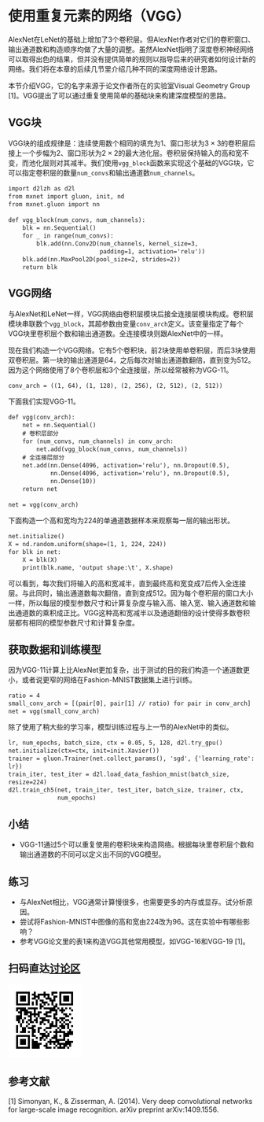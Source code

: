 # 使用重复元素的网络（VGG）

AlexNet在LeNet的基础上增加了3个卷积层。但AlexNet作者对它们的卷积窗口、输出通道数和构造顺序均做了大量的调整。虽然AlexNet指明了深度卷积神经网络可以取得出色的结果，但并没有提供简单的规则以指导后来的研究者如何设计新的网络。我们将在本章的后续几节里介绍几种不同的深度网络设计思路。

本节介绍VGG，它的名字来源于论文作者所在的实验室Visual Geometry Group [1]。VGG提出了可以通过重复使用简单的基础块来构建深度模型的思路。

## VGG块

VGG块的组成规律是：连续使用数个相同的填充为1、窗口形状为$3\times 3$的卷积层后接上一个步幅为2、窗口形状为$2\times 2$的最大池化层。卷积层保持输入的高和宽不变，而池化层则对其减半。我们使用`vgg_block`函数来实现这个基础的VGG块，它可以指定卷积层的数量`num_convs`和输出通道数`num_channels`。

```{.python .input  n=1}
import d2lzh as d2l
from mxnet import gluon, init, nd
from mxnet.gluon import nn

def vgg_block(num_convs, num_channels):
    blk = nn.Sequential()
    for _ in range(num_convs):
        blk.add(nn.Conv2D(num_channels, kernel_size=3,
                          padding=1, activation='relu'))
    blk.add(nn.MaxPool2D(pool_size=2, strides=2))
    return blk
```

## VGG网络

与AlexNet和LeNet一样，VGG网络由卷积层模块后接全连接层模块构成。卷积层模块串联数个`vgg_block`，其超参数由变量`conv_arch`定义。该变量指定了每个VGG块里卷积层个数和输出通道数。全连接模块则跟AlexNet中的一样。

现在我们构造一个VGG网络。它有5个卷积块，前2块使用单卷积层，而后3块使用双卷积层。第一块的输出通道是64，之后每次对输出通道数翻倍，直到变为512。因为这个网络使用了8个卷积层和3个全连接层，所以经常被称为VGG-11。

```{.python .input  n=2}
conv_arch = ((1, 64), (1, 128), (2, 256), (2, 512), (2, 512))
```

下面我们实现VGG-11。

```{.python .input  n=3}
def vgg(conv_arch):
    net = nn.Sequential()
    # 卷积层部分
    for (num_convs, num_channels) in conv_arch:
        net.add(vgg_block(num_convs, num_channels))
    # 全连接层部分
    net.add(nn.Dense(4096, activation='relu'), nn.Dropout(0.5),
            nn.Dense(4096, activation='relu'), nn.Dropout(0.5),
            nn.Dense(10))
    return net

net = vgg(conv_arch)
```

下面构造一个高和宽均为224的单通道数据样本来观察每一层的输出形状。

```{.python .input  n=4}
net.initialize()
X = nd.random.uniform(shape=(1, 1, 224, 224))
for blk in net:
    X = blk(X)
    print(blk.name, 'output shape:\t', X.shape)
```

可以看到，每次我们将输入的高和宽减半，直到最终高和宽变成7后传入全连接层。与此同时，输出通道数每次翻倍，直到变成512。因为每个卷积层的窗口大小一样，所以每层的模型参数尺寸和计算复杂度与输入高、输入宽、输入通道数和输出通道数的乘积成正比。VGG这种高和宽减半以及通道翻倍的设计使得多数卷积层都有相同的模型参数尺寸和计算复杂度。

## 获取数据和训练模型

因为VGG-11计算上比AlexNet更加复杂，出于测试的目的我们构造一个通道数更小，或者说更窄的网络在Fashion-MNIST数据集上进行训练。

```{.python .input  n=5}
ratio = 4
small_conv_arch = [(pair[0], pair[1] // ratio) for pair in conv_arch]
net = vgg(small_conv_arch)
```

除了使用了稍大些的学习率，模型训练过程与上一节的AlexNet中的类似。

```{.python .input}
lr, num_epochs, batch_size, ctx = 0.05, 5, 128, d2l.try_gpu()
net.initialize(ctx=ctx, init=init.Xavier())
trainer = gluon.Trainer(net.collect_params(), 'sgd', {'learning_rate': lr})
train_iter, test_iter = d2l.load_data_fashion_mnist(batch_size, resize=224)
d2l.train_ch5(net, train_iter, test_iter, batch_size, trainer, ctx,
              num_epochs)
```

## 小结

* VGG-11通过5个可以重复使用的卷积块来构造网络。根据每块里卷积层个数和输出通道数的不同可以定义出不同的VGG模型。

## 练习

* 与AlexNet相比，VGG通常计算慢很多，也需要更多的内存或显存。试分析原因。
* 尝试将Fashion-MNIST中图像的高和宽由224改为96。这在实验中有哪些影响？
* 参考VGG论文里的表1来构造VGG其他常用模型，如VGG-16和VGG-19 [1]。

## 扫码直达[讨论区](https://discuss.gluon.ai/t/topic/1277)

![](../img/qr_vgg.svg)

## 参考文献

[1] Simonyan, K., & Zisserman, A. (2014). Very deep convolutional networks for large-scale image recognition. arXiv preprint arXiv:1409.1556.
